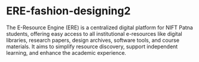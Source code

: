# ERE-fashion-designing2
The E-Resource Engine (ERE) is a centralized digital platform for NIFT Patna students, offering easy access to all institutional e-resources like digital libraries, research papers, design archives, software tools, and course materials. It aims to simplify resource discovery, support independent learning, and enhance the academic experience.
